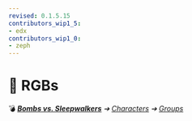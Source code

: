 ```yaml
---
revised: 0.1.5.15
contributors_wip1_5:
- edx
contributors_wip1_0:
- zeph
---
```


# 📄 RGBs

💣 ***[Bombs vs. Sleepwalkers][home]** ➔ [Characters][characters] ➔ [Groups][char_groups]*

[home]: /README.md
[characters]: /characters/readme.md
[char_groups]: /characters/groups/readme.md
